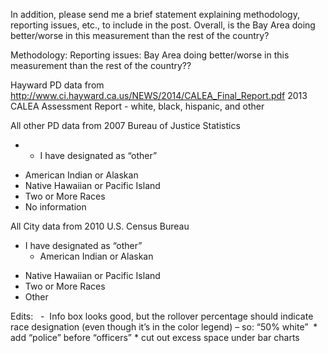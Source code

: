 In addition, please send me a brief statement explaining methodology, reporting issues, etc., to include in the post. Overall, is the Bay Area doing better/worse in this measurement than the rest of the country? 

Methodology:
Reporting issues: 
Bay Area doing better/worse in this measurement than the rest of the country??

Hayward PD data from http://www.ci.hayward.ca.us/NEWS/2014/CALEA_Final_Report.pdf
2013 CALEA Assessment Report 
	- white, black, hispanic, and other

All other PD data from 2007 Bureau of Justice Statistics
* * I have designated as “other” 
- American Indian or Alaskan
- Native Hawaiian or Pacific Island
- Two or More Races
- No information

All City data from 2010 U.S. Census Bureau
* I have designated as “other” 
	- American Indian or Alaskan
- Native Hawaiian or Pacific Island
- Two or More Races
- Other


Edits: 
 
-  Info box looks good, but the rollover percentage should indicate race designation (even though it’s in the color legend) – so: “50% white”
 * add “police” before “officers” * cut out excess space under bar charts 

